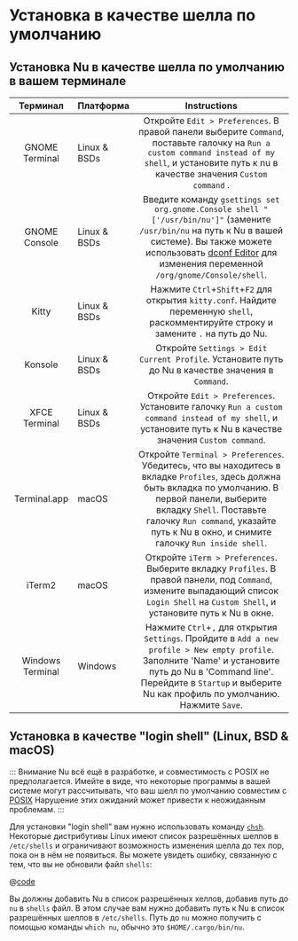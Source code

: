 # Установка в качестве шелла по умолчанию

## Установка Nu в качестве шелла по умолчанию в вашем терминале

|     Терминал     | Платформа    |                                                                                                                                Instructions                                                                                                                                |
| :--------------: | ------------ | :------------------------------------------------------------------------------------------------------------------------------------------------------------------------------------------------------------------------------------------------------------------------: |
|  GNOME Terminal  | Linux & BSDs |                                     Откройте `Edit > Preferences`. В правой панели выберите `Command`, поставьте галочку на `Run a custom command instead of my shell`, и установите путь к nu в качестве значения `Custom command` .                                      |
|  GNOME Console   | Linux & BSDs |   Введите команду `gsettings set org.gnome.Console shell "['/usr/bin/nu']"` (замените `/usr/bin/nu` на путь к Nu в вашей системе). Вы также можете использовать [dconf Editor](https://apps.gnome.org/DconfEditor/) для изменения переменной `/org/gnome/Console/shell`.   |
|      Kitty       | Linux & BSDs |                                                                  Нажмите `Ctrl`+`Shift`+`F2` для открытия `kitty.conf`. Найдите переменную `shell`, раскомментируйте строку и замените `.` на путь до Nu.                                                                  |
|     Konsole      | Linux & BSDs |                                                                                     Откройте `Settings > Edit Current Profile`. Установите путь до Nu в качестве значения в `Command`.                                                                                     |
|  XFCE Terminal   | Linux & BSDs |                                                         Откройте `Edit > Preferences`. Установите галочку `Run a custom command instead of my shell`, и установите путь к Nu в качестве значения `Custom command`.                                                         |
|   Terminal.app   | macOS        | Откройте `Terminal > Preferences`. Убедитесь, что вы находитесь в вкладке `Profiles`, здесь должна быть вкладка по умолчанию. В первой панели, выберите вкладку `Shell`. Поставьте галочку `Run command`, указайте путь к Nu в окно, и снимите галочку `Run inside shell`. |
|      iTerm2      | macOS        |                                          Откройте `iTerm > Preferences`. Выберите вкладку `Profiles`. В правой панели, под `Command`, измените выпадающий список `Login Shell` на `Custom Shell`, и установите путь к Nu в окне.                                           |
| Windows Terminal | Windows      |                  Нажмите `Ctrl`+`,` для открытия `Settings`. Пройдите в `Add a new profile > New empty profile`. Заполните 'Name' и установите путь до Nu в 'Command line'. Перейдите в `Startup` и выберите Nu как профиль по умолчанию. Нажмите `Save`.                  |

## Установка в качестве "login shell" (Linux, BSD & macOS)

::: Внимание
Nu всё ещё в разработке, и совместимость с POSIX не предполагается.
Имейте в виде, что некоторые программы в вашей системе могут рассчитывать, что ваш шелл по умолчанию совместим с [POSIX](https://en.wikipedia.org/wiki/POSIX)
Нарушение этих ожиданий может привести к неожиданным проблемам.
:::

Для установки "login shell" вам нужно использовать команду [`chsh`](https://linux.die.net/man/1/chsh).
Некоторые дистрибутивы Linux имеют список разрешённых шеллов в `/etc/shells` и ограничивают возможность изменения шелла до тех пор, пока он в нём не появиться.
Вы можете увидеть ошибку, связанную с тем, что вы не обновили файл `shells`:

@[code](@snippets/installation/chsh_invalid_shell_error.sh)

Вы должны добавить Nu в список разрешённых хеллов, добавив путь до `nu` в `shells` файл.
В этом случае вам нужно добавить путь к Nu в список разрешённых шеллов в `/etc/shells`.
Путь до `nu` можно получить с помощью команды `which nu`, обычно это `$HOME/.cargo/bin/nu`.
